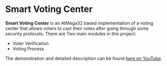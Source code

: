 # Smart Voting Center
**Smart Voting Center** is an AtMega32 based implementation of a voting center that allows voters to cast their votes after going through some security protocols. There are Two main modules in this project:
- Voter Verification
- Voting Process

The demonstration and detailed description can be found [here on YouTube](https://youtu.be/J1HM9dDMTnA).
